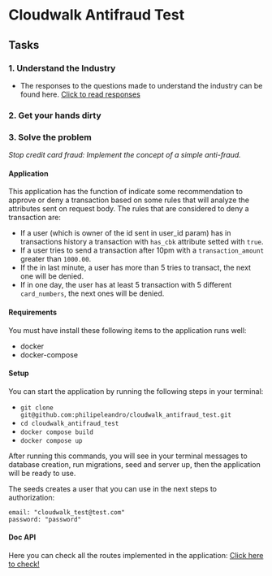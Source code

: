 # Cloudwalk Antifraud Test

## Tasks
### 1. Understand the Industry
- The responses to the questions made to understand the industry can be found here. [Click to read responses](https://github.com/philipeleandro/cloudwalk_antifraud_test/blob/main/docs/QUESTIONS.md)

### 2. Get your hands dirty

### 3. Solve the problem
*Stop credit card fraud: Implement the concept of a simple anti-fraud.*

#### Application
This application has the function of indicate some recommendation to approve or deny a transaction based on some rules that will analyze the attributes sent on request body. The rules that are considered to deny a transaction are:
  - If a user (which is owner of the id sent in user_id param) has in transactions history a transaction with `has_cbk` attribute setted with `true`.
  - If a user tries to send a transaction after 10pm with a `transaction_amount` greater than `1000.00`.
  - If the in last minute, a user has more than 5 tries to transact, the next one will be denied.
  - If in one day, the user has at least 5 transaction with 5 different `card_numbers`, the next ones will be denied.

#### Requirements
You must have install these following items to the application runs well:
- docker
- docker-compose

#### Setup
You can start the application by running the following steps in your terminal:
- `git clone git@github.com:philipeleandro/cloudwalk_antifraud_test.git`
- `cd cloudwalk_antifraud_test`
- `docker compose build`
- `docker compose up`

After running this commands, you will see in your terminal messages to database creation, run migrations, seed and server up, then the application will be ready to use.

The seeds creates a user that you can use in the next steps to authorization:
```
email: "cloudwalk_test@test.com"
password: "password"
```

#### Doc API
Here you can check all the routes implemented in the application: [Click here to check!](https://github.com/philipeleandro/cloudwalk_antifraud_test/blob/main/docs/APIDOC.md)
